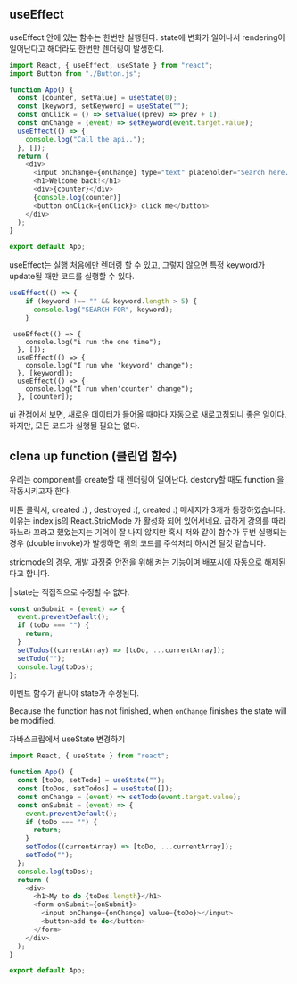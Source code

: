 ## useEffect

useEffect 안에 있는 함수는 한번만 실행된다.
state에 변화가 일어나서 rendering이 일어난다고 해더라도 한번만 렌더링이 발생한다.

```javascript
import React, { useEffect, useState } from "react";
import Button from "./Button.js";

function App() {
  const [counter, setValue] = useState(0);
  const [keyword, setKeyword] = useState("");
  const onClick = () => setValue((prev) => prev + 1);
  const onChange = (event) => setKeyword(event.target.value);
  useEffect(() => {
    console.log("Call the api..");
  }, []);
  return (
    <div>
      <input onChange={onChange} type="text" placeholder="Search here..." />
      <h1>Welcome back!</h1>
      <div>{counter}</div>
      {console.log(counter)}
      <button onClick={onClick}> click me</button>
    </div>
  );
}

export default App;
```

useEffect는 실행 처음에만 렌더링 할 수 있고, 그렇지 않으면 특정 keyword가 update될 때만 코드를 실행할 수 있다.

```javascript
useEffect(() => {
    if (keyword !== "" && keyword.length > 5) {
      console.log("SEARCH FOR", keyword);
    }
```

```
 useEffect(() => {
    console.log("i run the one time");
  }, []);
  useEffect(() => {
    console.log("I run whe 'keyword' change");
  }, [keyword]);
  useEffect(() => {
    console.log("I run when'counter' change");
  }, [counter]);
```

ui 관점에서 보면, 새로운 데이터가 들어올 때마다 자동으로 새로고침되니 좋은 일이다.
하지만, 모든 코드가 실행될 필요는 없다.

## clena up function (클린업 함수)

우리는 component를 create할 때 렌더링이 일어난다.
destory할 때도 function 을 작동시키고자 한다.

버튼 클릭시, created :) , destroyed :(, created :) 메세지가 3개가 등장하였습니다.
이유는 index.js의 React.StricMode 가 활성화 되어 있어서네요.
급하게 강의를 따라하느라 끄라고 했었는지는 기억이 잘 나지 않지만 혹시 저와 같이 함수가 두번 실행되는 경우 (double invoke)가 발생하면 위의 코드를 주석처리 하시면 될것 같습니다.

stricmode의 경우, 개발 과정중 안전을 위해 켜는 기능이며 배포시에 자동으로 해제된다고 합니다.

| state는 직접적으로 수정할 수 없다.

```javascript
const onSubmit = (event) => {
  event.preventDefault();
  if (toDo === "") {
    return;
  }
  setTodos((currentArray) => [toDo, ...currentArray]);
  setTodo("");
  console.log(toDos);
};
```

이벤트 함수가 끝나야 state가 수정된다.

Because the function has not finished, when `onChange` finishes the state will be modified.

자바스크립에서 useState 변경하기

```javascript
import React, { useState } from "react";

function App() {
  const [toDo, setTodo] = useState("");
  const [toDos, setTodos] = useState([]);
  const onChange = (event) => setTodo(event.target.value);
  const onSubmit = (event) => {
    event.preventDefault();
    if (toDo === "") {
      return;
    }
    setTodos((currentArray) => [toDo, ...currentArray]);
    setTodo("");
  };
  console.log(toDos);
  return (
    <div>
      <h1>My to do {toDos.length}</h1>
      <form onSubmit={onSubmit}>
        <input onChange={onChange} value={toDo}></input>
        <button>add to do</button>
      </form>
    </div>
  );
}

export default App;
```
